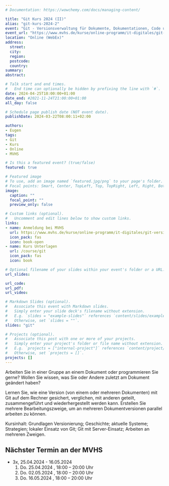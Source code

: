 ```yaml
---
# Documentation: https://wowchemy.com/docs/managing-content/

title: "Git Kurs 2024 (II)"
alias: "git-kurs-2024-2"
event: "Git - Versionsverwaltung für Dokumente, Dokumentationen, Code und mehr"
event_url: "https://www.mvhs.de/kurse/online-programm/it-digitales/git-versionsverwaltung-fuer-dokumente-dokumentationen-code-und-mehr/online-kurs-460-C-S486650"
location: "Online (WebEx)"
address:
  street:
  city:
  region:
  postcode:
  country:
summary:
abstract:

# Talk start and end times.
#   End time can optionally be hidden by prefixing the line with `#`.
date: 2024-04-25T18:00:00+01:00
date_end: #2021-11-24T21:00:00+01:00
all_day: false

# Schedule page publish date (NOT event date).
publishDate: 2024-03-22T08:00:11+02:00

authors:
- Eugen
tags:
- Git
- Kurs
- Online
- MVHS

# Is this a featured event? (true/false)
featured: true

# Featured image
# To use, add an image named `featured.jpg/png` to your page's folder. 
# Focal points: Smart, Center, TopLeft, Top, TopRight, Left, Right, BottomLeft, Bottom, BottomRight.
image:
  caption: ""
  focal_point: ""
  preview_only: false

# Custom links (optional).
#   Uncomment and edit lines below to show custom links.
links:
- name: Anmeldung bei MVHS
  url: https://www.mvhs.de/kurse/online-programm/it-digitales/git-versionsverwaltung-fuer-dokumente-dokumentationen-code-und-mehr/online-kurs-460-C-S486650
  icon_pack: fas
  icon: book-open
- name: Kurs Unterlagen
  url: /course/git
  icon_pack: fas
  icon: book

# Optional filename of your slides within your event's folder or a URL.
url_slides:

url_code:
url_pdf:
url_video:

# Markdown Slides (optional).
#   Associate this event with Markdown slides.
#   Simply enter your slide deck's filename without extension.
#   E.g. `slides = "example-slides"` references `content/slides/example-slides.md`.
#   Otherwise, set `slides = ""`.
slides: "git"

# Projects (optional).
#   Associate this post with one or more of your projects.
#   Simply enter your project's folder or file name without extension.
#   E.g. `projects = ["internal-project"]` references `content/project/deep-learning/index.md`.
#   Otherwise, set `projects = []`.
projects: []
---
```

Arbeiten Sie in einer Gruppe an einem Dokument oder programmieren Sie gerne? Wollen Sie wissen, was Sie oder Andere zuletzt am Dokument geändert haben?

Lernen Sie, wie eine Version (von einem oder mehreren Dokumenten) mit Git auf dem Rechner gesichert, verglichen, mit anderen geteilt, zusammengeführt und wiederhergestellt werden kann. Erstellen Sie mehrere Bearbeitungszweige, um an mehreren Dokumentversionen parallel arbeiten zu können.

Kursinhalt: Grundlagen Versionierung; Geschichte; aktuelle Systeme; Strategien; lokaler Einsatz von Git; Git mit Server-Einsatz; Arbeiten an mehreren Zweigen.

## Nächster Termin an der MVHS

- 3x, 25.04.2024 - 16.05.2024
  1. Do. 25.04.2024 , 18:00 – 20:00 Uhr
  2. Do. 02.05.2024 , 18:00 – 20:00 Uhr
  3. Do. 16.05.2024 , 18:00 – 20:00 Uhr
